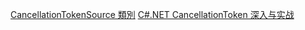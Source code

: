 [CancellationTokenSource 類別](https://learn.microsoft.com/zh-tw/dotnet/api/system.threading.cancellationtokensource)
[C#.NET CancellationToken 深入与实战](https://zhuanlan.zhihu.com/p/1938871920603931807)
